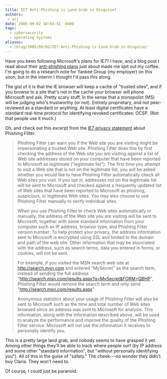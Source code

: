 ```yaml
---
title: IE7 Anti-Phishing is Land-Grab in Disguise?
authors:
 - arj
date: 2005-09-02 10:03:51 -0400
tags:
  - cybersecurity
  - operating systems
aliases:
  - /blog/2005/09/02/IE7-Anti-Phishing-is-Land-Grab-in-Disguise/
---
```

Have you been following Microsoft's plans for IE7? I have, and a blog post I read about their [anti-phishing plans](http://blogs.msdn.com/ie/archive/2005/08/31/458663.aspx) just about made me spit out my coffee. I'm going to do a research note for Yankee Group (my employer) on this soon, but in the interim I thought I'd pass this along.

The gist of it is that the IE browser will keep a cache of "trusted sites", and if you browse to a site that's not in the cache your browser will phone Microsoft and ask. Pretty scary stuff, in the sense that a monopolist (MS) will be judging who's trustworthy (or not). Entirely proprietary, and not peer-reviewed as a standard or anything. At least digital certificates have a standard real-time protocol for identifying revoked certificates: OCSP. (Not that people use it much.)

Oh, and check out this excerpt from the [IE7 privacy statement](http://www.microsoft.com/windowsvista/privacy/ieprivacy_pr7.mspx) about Phishing Filter:

> Phishing Filter can warn you if the Web site you are visiting might be impersonating a trusted Web site. Phishing Filter does this by first checking the address of the Web site you are visiting against a list of Web site addresses stored on your computer that have been reported to Microsoft as legitimate ("legitimate list"). The first time you attempt to visit a Web site that is not on the legitimate list, you will be asked whether you would like to have Phishing Filter automatically check all Web sites you visit. If you opt in, addresses not on the legitimate list will be sent to Microsoft and checked against a frequently updated list of Web sites that have been reported to Microsoft as phishing, suspicious, or legitimate Web sites. You may also choose to use Phishing Filter manually to verify individual sites.
>
> When you use Phishing Filter to check Web sites automatically or manually, the address of the Web site you are visiting will be sent to Microsoft, together with some standard information from your computer such as IP address, browser type, and Phishing Filter version number. To help protect your privacy, the address information sent to Microsoft is encrypted using SSL and limited to the domain and path of the web site. Other information that may be associated with the address, such as search terms, data you entered in forms, or cookies, will not be sent.
>
> For example, if you visited the MSN search web site at http://search.msn.com and entered "MySecret" as the search term, instead of sending the full address "http://search.msn.com/results.aspx?q=MySecret&FORM=QBHP", Phishing Filter would remove the search term and only send "http://search.msn.com/results.aspx".
>
> Anonymous statistics about your usage of Phishing Filter will also be sent to Microsoft such as the time and total number of Web sites browsed since an address was sent to Microsoft for analysis. This information, along with the information described above, will be used to analyze the performance and improve the quality of the Phishing Filter service. Microsoft will not use the information it receives to personally identify you.

This is a pretty large land grab, and nobody seems to have grasped it yet. Among other things they'll be able to track where people surf (by IP address and some other "standard information", but "without personally identifying you"). All of this in the guise of "safety." The cheek---no wonder they didn't buy Claria. They won't need to.

Of course, I could just be paranoid.
